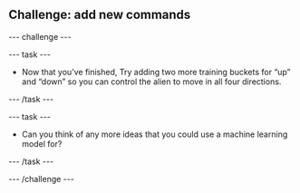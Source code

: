 ## Challenge: add new commands

--- challenge ---

--- task ---

+ Now that you’ve finished, Try adding two more training buckets for “up” and “down” so you can control the alien to move in all four directions.

--- /task ---

--- task ---

+ Can you think of any more ideas that you could use a machine learning model for?

--- /task ---

--- /challenge ---